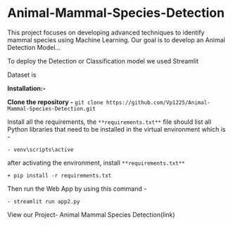 # Animal-Mammal-Species-Detection
This project focuses on developing advanced techniques to identify mammal species using Machine Learning. Our goal is to develop an Animal Detection Model...

To deploy the Detection or Classification model we used Streamlit

Dataset is 

**Installation:-**

**Clone the repository -**
`git clone https://github.com/Vp1225/Animal-Mammal-Species-Detection.git`

Install all the requirements, the `**requirements.txt**` file should list all Python libraries that need to be installed in the virtual environment which is -

`- venv\scripts\active`

after activating the environment, install `**requirements.txt**`

`+ pip install -r requirements.txt`


Then run the Web App by using this command - 

`- streamlit run app2.py`

View our Project- Animal Mammal Species Detection(link)
